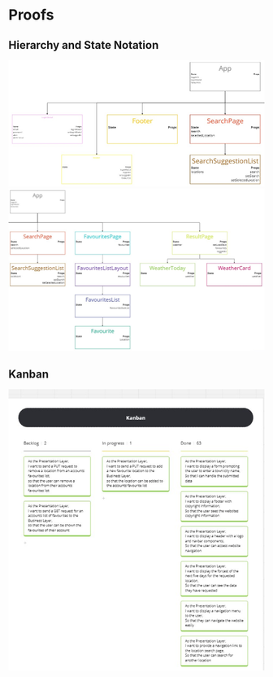 # Proofs

## Hierarchy and State Notation

![Hierarchy left](img/heirarchy-1.jpg)
![Hierarchy right](img/heirarchy-2.jpg)

## Kanban

![Kanban](img/kanban.jpg)